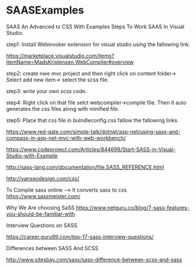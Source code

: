 # SAASExamples
SAAS An Advanced to CSS With Examples
Steps To Work SAAS In Visual Studio:

step1: Install Webinvoker extension for visual studio using the fallowing link.

https://marketplace.visualstudio.com/items?itemName=MadsKristensen.WebCompiler#overview

step2: create nwe mvc project and then right click on content folder-> Select add new item-> select the scss file.

step3: write your own scss code.

step4: Right click on that file selct webcompiler->compile file. Then it auto generates the css files along with minified file.

step5: Place that css file in bulndleconfig.css
fallow the fallowing links

https://www.red-gate.com/simple-talk/dotnet/asp-net/using-sass-and-compass-in-asp-net-mvc-with-web-workbench/

https://www.codeproject.com/Articles/844698/Start-SASS-in-Visual-Studio-with-Example

http://sass-lang.com/documentation/file.SASS_REFERENCE.html

http://vanseodesign.com/css/

To Compile sass online --> It converts sass to css
https://www.sassmeister.com/

Why We Are choosing SaSS
https://www.netguru.co/blog/7-sass-features-you-should-be-familiar-with

Interview Questions on SASS

https://career.guru99.com/top-17-sass-interview-questions/

Differences between SASS And SCSS

http://www.sitesbay.com/sass/sass-difference-between-scss-and-sass

